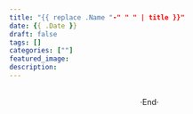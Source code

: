 ```yaml
---
title: "{{ replace .Name "-" " " | title }}"
date: {{ .Date }}
draft: false
tags: []
categories: [""]
featured_image: 
description: 
---
```

<!-- 
<img alt="" src="https://mogeko.github.io/blog-images/r/{{ replace .Name "-" " " | title }}/" >
<span class="spoiler" ></span>
&emsp;&emsp;
 -->









<br>

<center>  ·End·  </center>